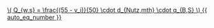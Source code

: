 <a href="/eco2_guide_center/1.%20ECO2%20Logic%20Guide/Hee1_Equation_List.html" class="equation-link" target="_blank" rel="noopener noreferrer">
  \( Q_{w,s} = \frac{(55 - v_i)}{50} \cdot d_{Nutz,mth} \cdot q_{B,S} \) {{ auto_eq_number }}
</a>
